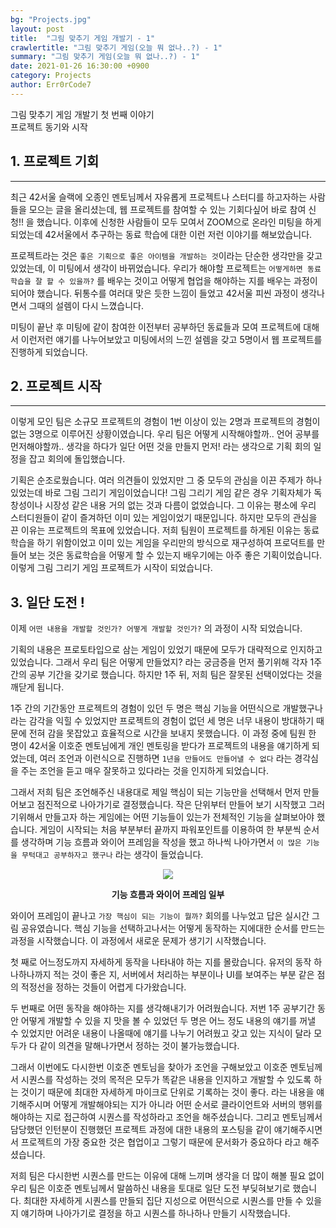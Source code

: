 ```yaml
---
bg: "Projects.jpg"
layout: post
title:  "그림 맞추기 게임 개발기 - 1"
crawlertitle: "그림 맞추기 게임(오늘 뭐 없나..?) - 1"
summary: "그림 맞추기 게임(오늘 뭐 없나..?) - 1"
date: 2021-01-26 16:30:00 +0900
category: Projects
author: Err0rCode7
---
```


그림 맞추기 게임 개발기 첫 번째 이야기
<br>
프로젝트 동기와 시작

## 1. 프로젝트 기회
---

최근 42서울 슬랙에 오종인 멘토님께서 자유롭게 프로젝트나 스터디를 하고자하는 사람들을 모으는 글을 올리셨는데, 웹 프로젝트를 참여할 수 있는 기회다싶어 바로 참여 신청!! 을 했습니다. 이후에 신청한 사람들이 모두 모여서 ZOOM으로 온라인 미팅을 하게 되었는데 42서울에서 추구하는 동료 학습에 대한 이런 저런 이야기를 해보았습니다.

프로젝트라는 것은 `좋은 기획으로 좋은 아이템을 개발하는 것`이라는 단순한 생각만을 갖고있었는데, 이 미팅에서 생각이 바뀌었습니다. 우리가 해야할 프로젝트는 `어떻게하면 동료 학습을 잘 할 수 있을까?` 를 배우는 것이고 어떻게 협업을 해야하는 지를 배우는 과정이 되어야 했습니다. 뒤통수를 여러대 맞은 듯한 느낌이 들었고 42서울 피씬 과정이 생각나면서 그때의 설렘이 다시 느꼈습니다. 

미팅이 끝난 후 미팅에 같이 참여한 이전부터 공부하던 동료들과 모여 프로젝트에 대해서 이런저런 얘기를 나누어보았고 미팅에서의 느낀 설렘을 갖고 5명이서 웹 프로젝트를 진행하게 되었습니다.

## 2. 프로젝트 시작
---

이렇게 모인 팀은 소규모 프로젝트의 경험이 1번 이상이 있는 2명과 프로젝트의 경험이 없는 3명으로 이루어진 상황이였습니다. 우리 팀은 어떻게 시작해야할까.. 언어 공부를 먼저해야할까.. 생각을 하다가 일단 어떤 것을 만들지 먼저! 라는 생각으로 기획 회의 일정을 잡고 회의에 돌입했습니다.

기획은 순조로웠습니다. 여러 의견들이 있었지만 그 중 모두의 관심을 이끈 주제가 하나 있었는데 바로 그림 그리기 게임이었습니다! 그림 그리기 게임 같은 경우 기획자체가 독창성이나 시장성 같은 내용 거의 없는 것과 다름이 없었습니다. 그 이유는 평소에 우리 스터디원들이 같이 즐겨하던 이미 있는 게임이었기 때문입니다. 하지만 모두의 관심을 끈 이유는 프로젝트의 목표에 있었습니다. 저희 팀원이 프로젝트를 하게된 이유는 동료학습을 하기 위함이었고 이미 있는 게임을 우리만의 방식으로 재구성하여 프로덕트를 만들어 보는 것은 동료학습을 어떻게 할 수 있는지 배우기에는 아주 좋은 기획이었습니다. 이렇게 그림 그리기 게임 프로젝트가 시작이 되었습니다.


## 3. 일단 도전 !

이제 `어떤 내용을 개발할 것인가? 어떻게 개발할 것인가?` 의 과정이 시작 되었습니다.

기획의 내용은 프로토타입으로 삼는 게임이 있었기 때문에 모두가 대략적으로 인지하고 있었습니다. 그래서 우리 팀은 어떻게 만들었지? 라는 궁금증을 먼저 풀기위해 각자 1주 간의 공부 기간을 갖기로 했습니다. 하지만 1주 뒤, 저희 팀은 잘못된 선택이었다는 것을 깨닫게 됩니다.

1주 간의 기간동안 프로젝트의 경험이 있던 두 명은 핵심 기능을 어떤식으로 개발했구나 라는 감각을 익힐 수 있었지만 프로젝트의 경험이 없던 세 명은 너무 내용이 방대하기 때문에 전혀 감을 못잡았고 효율적으로 시간을 보내지 못했습니다. 이 과정 중에 팀원 한 명이 42서울 이호준 멘토님에게 개인 멘토링을 받다가 프로젝트의 내용을 얘기하게 되었는데, 여러 조언과 이런식으로 진행하면 `1년을 만들어도 만들어낼 수 없다` 라는 경각심을 주는 조언을 듣고 매우 잘못하고 있다라는 것을 인지하게 되었습니다.

그래서 저희 팀은 조언해주신 내용대로 제일 핵심이 되는 기능만을 선택해서 먼저 만들어보고 점진적으로 나아가기로 결정했습니다. 작은 단위부터 만들어 보기 시작했고 그러기위해서 만들고자 하는 게임에는 어떤 기능들이 있는가 전체적인 기능을 살펴보아야 했습니다. 게임이 시작되는 처음 부분부터 끝까지 파워포인트를 이용하여 한 부분씩 순서를 생각하며 기능 흐름과 와이어 프레임을 작성을 했고 하나씩 나아가면서 `이 많은 기능을 무턱대고 공부하자고 했구나` 라는 생각이 들었습니다.

<p align="center">
  <img src="https://user-images.githubusercontent.com/48249549/108503345-8fcd0a00-72f7-11eb-8d50-acede327f70a.png" />
  <p style="font-weight:bold" align="center">기능 흐름과 와이어 프레임 일부</p>
</p>

와이어 프레임이 끝나고 `가장 핵심이 되는 기능이 뭘까?` 회의를 나누었고 답은 실시간 그림 공유였습니다. 핵심 기능을 선택하고나서는 어떻게 동작하는 지에대한 순서를 만드는 과정을 시작했습니다. 이 과정에서 새로운 문제가 생기기 시작했습니다.

첫 째로 어느정도까지 자세하게 동작을 나타내야 하는 지를 몰랐습니다. 유저의 동작 하나하나까지 적는 것이 좋은 지, 서버에서 처리하는 부분이나 UI를 보여주는 부분 같은 점의 적정선을 정하는 것들이 어렵게 다가왔습니다.

두 번째로 어떤 동작을 해야하는 지를 생각해내기가 어려웠습니다. 저번 1주 공부기간 동안 어떻게 개발할 수 있을 지 맛을 볼 수 있었던 두 명은 어느 정도 내용의 얘기를 꺼낼 수 있었지만 어려운 내용이 나올때에 얘기를 나누기 어려웠고 갖고 있는 지식이 달라 모두가 다 같이 의견을 말해나가면서 정하는 것이 불가능했습니다.

그래서 이번에도 다시한번 이호준 멘토님을 찾아가 조언을 구해보았고 이호준 멘토님께서 시퀀스를 작성하는 것의 목적은 모두가 똑같은 내용을 인지하고 개발할 수 있도록 하는 것이기 때문에 최대한 자세하게 마이크로 단위로 기록하는 것이 좋다. 라는 내용을 얘기해주시며 어떻게 개발해야되는 지가 아니라 어떤 순서로 클라이언트와 서버의 행위를 해야하는 지로 접근하여 시퀀스를 작성하라고 조언을 해주셨습니다. 그리고 멘토님께서 담당했던 인턴분이 진행했던 프로젝트 과정에 대한 내용의 포스팅을 같이 얘기해주시면서 프로젝트의 가장 중요한 것은 협업이고 그렇기 때문에 문서화가 중요하다 라고 해주셨습니다.

저희 팀은 다시한번 시퀀스를 만드는 이유에 대해 느끼며 생각을 더 많이 해볼 필요 없이 우리 팀은 이호준 멘토님께서 말씀하신 내용을 토대로 일단 도전 부딪혀보기로 했습니다. 최대한 자세하게 시퀀스를 만들되 집단 지성으로 어떤식으로 시퀀스를 만들 수 있을지 얘기하며 나아가기로 결정을 하고 시퀀스를 하나하나 만들기 시작했습니다.
